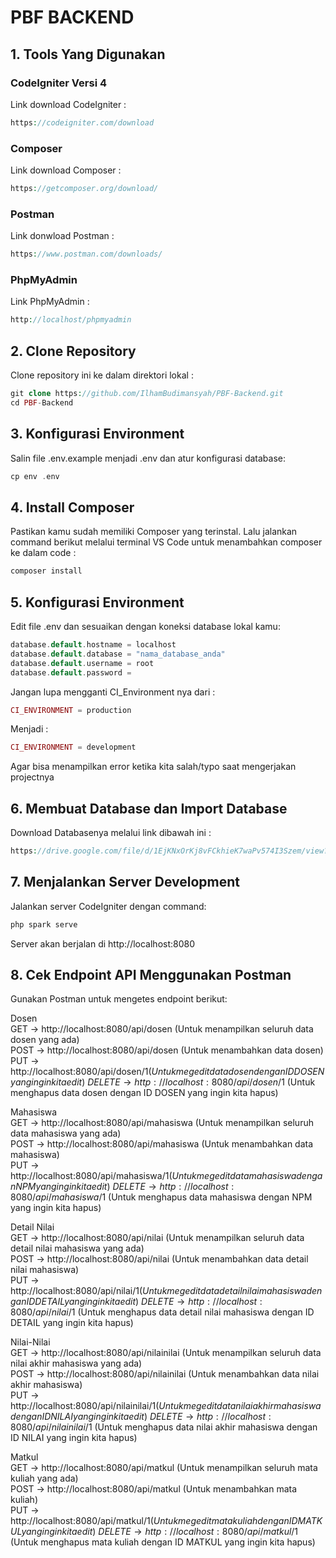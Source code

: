 # PBF BACKEND

## 1. Tools Yang Digunakan
### CodeIgniter Versi 4
Link download CodeIgniter :
```php
https://codeigniter.com/download
```
### Composer
Link download Composer :
```php
https://getcomposer.org/download/
```
### Postman
Link donwload Postman :
```php
https://www.postman.com/downloads/
```
### PhpMyAdmin
Link PhpMyAdmin :
```php
http://localhost/phpmyadmin
```

## 2. Clone Repository
Clone repository ini ke dalam direktori lokal :
```php
git clone https://github.com/IlhamBudimansyah/PBF-Backend.git
cd PBF-Backend
```

## 3. Konfigurasi Environment
Salin file .env.example menjadi .env dan atur konfigurasi database:
```php
cp env .env
```

## 4. Install Composer
Pastikan kamu sudah memiliki Composer yang terinstal. Lalu jalankan command berikut melalui terminal VS Code untuk menambahkan composer ke dalam code :
```php
composer install
```

## 5. Konfigurasi Environment
Edit file .env dan sesuaikan dengan koneksi database lokal kamu:
```php
database.default.hostname = localhost
database.default.database = "nama_database_anda"
database.default.username = root
database.default.password = 
```
Jangan lupa mengganti CI_Environment nya dari :
```php
CI_ENVIRONMENT = production
```
Menjadi :
```php
CI_ENVIRONMENT = development
```
Agar bisa menampilkan error ketika kita salah/typo saat mengerjakan projectnya

## 6. Membuat Database dan Import Database
Download Databasenya melalui link dibawah ini :
```php
https://drive.google.com/file/d/1EjKNxOrKj8vFCkhieK7waPv574I3Szem/view?usp=sharing
```

## 7. Menjalankan Server Development
Jalankan server CodeIgniter dengan command:
```php
php spark serve
```
Server akan berjalan di http://localhost:8080

## 8. Cek Endpoint API Menggunakan Postman
Gunakan Postman untuk mengetes endpoint berikut:

Dosen \
GET → http://localhost:8080/api/dosen (Untuk menampilkan seluruh data dosen yang ada) \
POST → http://localhost:8080/api/dosen (Untuk menambahkan data dosen) \
PUT → http://localhost:8080/api/dosen/$1 (Untuk megedit data dosen dengan ID DOSEN yang ingin kita edit) \
DELETE → http://localhost:8080/api/dosen/$1 (Untuk menghapus data dosen dengan ID DOSEN yang ingin kita hapus)

Mahasiswa \
GET → http://localhost:8080/api/mahasiswa (Untuk menampilkan seluruh data mahasiswa yang ada) \
POST → http://localhost:8080/api/mahasiswa (Untuk menambahkan data mahasiswa) \
PUT → http://localhost:8080/api/mahasiswa/$1 (Untuk megedit data mahasiswa dengan NPM yang ingin kita edit) \
DELETE → http://localhost:8080/api/mahasiswa/$1 (Untuk menghapus data mahasiswa dengan NPM yang ingin kita hapus)

Detail Nilai \
GET → http://localhost:8080/api/nilai (Untuk menampilkan seluruh data detail nilai mahasiswa yang ada) \
POST → http://localhost:8080/api/nilai (Untuk menambahkan data detail nilai mahasiswa) \
PUT → http://localhost:8080/api/nilai/$1 (Untuk megedit data detail nilai mahasiswa dengan ID DETAIL yang ingin kita edit) \
DELETE → http://localhost:8080/api/nilai/$1 (Untuk menghapus data detail nilai mahasiswa dengan ID DETAIL yang ingin kita hapus)

Nilai-Nilai \
GET → http://localhost:8080/api/nilainilai (Untuk menampilkan seluruh data nilai akhir mahasiswa yang ada) \
POST → http://localhost:8080/api/nilainilai (Untuk menambahkan data nilai akhir mahasiswa) \
PUT → http://localhost:8080/api/nilainilai/$1 (Untuk megedit data nilai akhir mahasiswa dengan ID NILAI yang ingin kita edit) \
DELETE → http://localhost:8080/api/nilainilai/$1 (Untuk menghapus data nilai akhir mahasiswa dengan ID NILAI yang ingin kita hapus)

Matkul \
GET → http://localhost:8080/api/matkul (Untuk menampilkan seluruh mata kuliah yang ada) \
POST → http://localhost:8080/api/matkul (Untuk menambahkan mata kuliah) \
PUT → http://localhost:8080/api/matkul/$1 (Untuk megedit mata kuliah dengan ID MATKUL yang ingin kita edit) \
DELETE → http://localhost:8080/api/matkul/$1 (Untuk menghapus mata kuliah dengan ID MATKUL yang ingin kita hapus)
